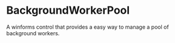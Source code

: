 # BackgroundWorkerPool
A winforms control that provides a easy way to manage a pool of background workers.
